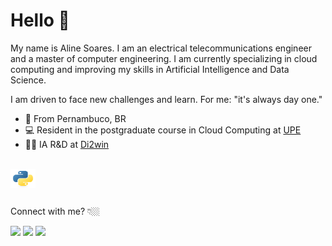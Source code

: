 # Hello 👋

My name is Aline Soares. I am an electrical telecommunications engineer and a master of computer engineering. I am currently specializing in cloud computing and improving my skills in Artificial Intelligence and Data Science.

I am driven to face new challenges and learn. For me: "it's always day one."

- 📍 From Pernambuco, BR
- 💻 Resident in the postgraduate course in Cloud Computing at [UPE](http://posgraduacao.poli.br/)
- 👩‍🔬 IA R&D at [Di2win](http://www.di2win.com/) 

<div style="display: inline_block"><br>
  <img align="center" alt="Rafa-Python" height="30" width="40" src="https://raw.githubusercontent.com/devicons/devicon/master/icons/python/python-original.svg">
</div>

##
Connect with me? 👇🏼

<div> 
  <a href="https://instagram.com/alinegeovanna1" target="_blank"><img src="https://img.shields.io/badge/-Instagram-%23E4405F?style=for-the-badge&logo=instagram&logoColor=white" target="_blank"></a>
  <a href = "mailto: alinegeovanna1@gmail.com"><img src="https://img.shields.io/badge/-Gmail-%23333?style=for-the-badge&logo=gmail&logoColor=white" target="_blank"></a>
  <a href="http://www.linkedin.com/in/alinegeovanna" target="_blank"><img src="https://img.shields.io/badge/-LinkedIn-%230077B5?style=for-the-badge&logo=linkedin&logoColor=white" target="_blank"></a> 
 
   
</div>

